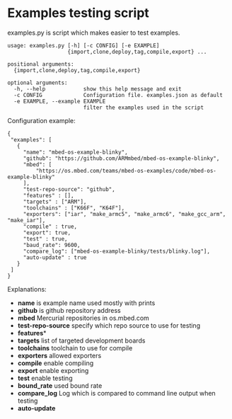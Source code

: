 # Examples testing script

examples.py is script which makes easier to test examples.
```
usage: examples.py [-h] [-c CONFIG] [-e EXAMPLE]
                   {import,clone,deploy,tag,compile,export} ...

positional arguments:
  {import,clone,deploy,tag,compile,export}

optional arguments:
  -h, --help            show this help message and exit
  -c CONFIG             Configuration file. examples.json as default
  -e EXAMPLE, --example EXAMPLE
                        filter the examples used in the script
```

 Configuration example:
 ```
 {
  "examples": [
    {
      "name": "mbed-os-example-blinky",
      "github": "https://github.com/ARMmbed/mbed-os-example-blinky",
      "mbed": [
          "https://os.mbed.com/teams/mbed-os-examples/code/mbed-os-example-blinky"
      ],
      "test-repo-source": "github",
      "features" : [],
      "targets" : ["ARM"],
      "toolchains" : ["K66F", "K64F"],
      "exporters": ["iar", "make_armc5", "make_armc6", "make_gcc_arm", "make_iar"],
      "compile" : true,
      "export": true,
      "test" : true,
      "baud_rate": 9600,
      "compare_log": ["mbed-os-example-blinky/tests/blinky.log"],
      "auto-update" : true
    }
  ]
}
 ```
 Explanations:
 * **name** is example name used mostly with prints
 * **github** is github repository address
 * **mbed** Mercurial repositories in os.mbed.com
 * **test-repo-source** specify which repo source to use for testing
 * **features***
 * **targets** list of targeted development boards
 * **toolchains** toolchain to use for compile
 * **exporters** allowed exporters
 * **compile** enable compiling
 * **export** enable exporting
 * **test** enable testing
 * **bound_rate** used bound rate
 * **compare_log** Log which is compared to command line output when testing
 * **auto-update**
